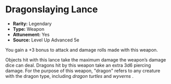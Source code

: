 # Dragonslaying Lance

- **Rarity:** Legendary
- **Type:** Weapon
- **Attunement:** Yes
- **Source:** Level Up Advanced 5e

You gain a +3 bonus to attack and damage rolls made with this weapon.

Objects hit with this lance take the maximum damage the weapon’s damage dice can deal. Dragons hit by this weapon take an extra 3d6 piercing damage. For the purpose of this weapon, "dragon" refers to any creature with the dragon type, including _dragon turtles_  and _wyverns_ .
